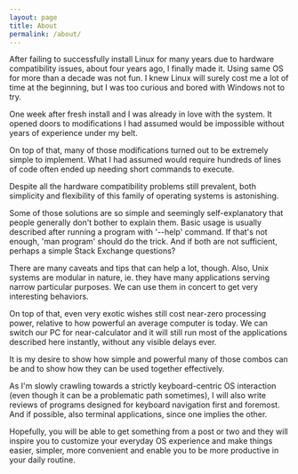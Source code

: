 ```yaml
---
layout: page
title: About
permalink: /about/
---
```

After failing to successfully install Linux for many years due to hardware compatibility issues, about four years ago, I finally made it. Using same OS for more than a decade was not fun. I knew Linux will surely cost me a lot of time at the beginning, but I was too curious and bored with Windows not to try.

One week after fresh install and I was already in love with the system. It opened doors to modifications I had assumed would be impossible without years of experience under my belt.

On top of that, many of those modifications turned out to be extremely simple to implement. What I had assumed would require hundreds of lines of code often ended up needing short commands to execute.

Despite all the hardware compatibility problems still prevalent, both simplicity and flexibility of this family of operating systems is astonishing.

Some of those solutions are so simple and seemingly self-explanatory that people generally don't bother to explain them. Basic usage is usually described after running a program with '--help' command. If that's not enough, 'man program' should do the trick. And if both are not sufficient, perhaps a simple Stack Exchange questions?

There are many caveats and tips that can help a lot, though. Also, Unix systems are modular in nature, ie. they have many applications serving narrow particular purposes. We can use them in concert to get very interesting behaviors.

On top of that, even very exotic wishes still cost near-zero processing power, relative to how powerful an average computer is today. We can switch our PC for near-calculator and it will still run most of the applications described here instantly, without any visible delays ever.

It is my desire to show how simple and powerful many of those combos can be and to show how they can be used together effectively.

As I'm slowly crawling towards a strictly keyboard-centric OS interaction (even though it can be a problematic path sometimes), I will also write reviews of programs designed for keyboard navigation first and foremost. And if possible, also terminal applications, since one implies the other.

Hopefully, you will be able to get something from a post or two and they will inspire you to customize your everyday OS experience and make things easier, simpler, more convenient and enable you to be more productive in your daily routine.
